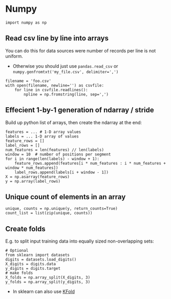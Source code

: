 # Numpy

```
import numpy as np
```

## Read csv line by line into arrays

You can do this for data sources were number of records per line is not uniform.
* Otherwise you should just use `pandas.read_csv` or `numpy.genfromtxt('my_file.csv', delimiter=',')`

```
filename = 'foo.csv'
with open(filename, newline='') as csvfile:
    for line in csvfile.readlines():
        npline = np.fromstring(line, sep=',')
```

## Effecient 1-by-1 generation of ndarray / stride

Build up python list of arrays, then create the ndarray at the end:

```
features = ... # 1-D array values
labels = ... 1-D array of values
feature_rows = []
label_rows = []
num_features = len(features) // len(labels)
window = 10  # number of positions per segment
for i in range(len(labels) - window + 1):
    feature_rows.append(features[i * num_features : i * num_features + window * num_features])
    label_rows.append(labels[i + window - 1])
X = np.asarray(feature_rows)
y = np.array(label_rows)
```

## Unique count of elements in an array

```
unique, counts = np.unique(y, return_counts=True)
count_list = list(zip(unique, counts))
```

## Create folds

E.g. to split input training data into equally sized non-overlapping sets:

``` 
# Optional
from sklearn import datasets
digits = datasets.load_digits()
X_digits = digits.data
y_digits = digits.target
# make folds
X_folds = np.array_split(X_digits, 3)
y_folds = np.array_split(y_digits, 3)
```

* In sklearn can also use [KFold](http://scikit-learn.org/stable/modules/generated/sklearn.model_selection.KFold.html#sklearn.model_selection.KFold)
